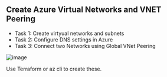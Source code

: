 
## Create Azure Virtual Networks and VNET Peering

 - Task 1: Create virtyual networks and subnets
 - Task 2: Configure DNS settings in Azure
 - Task 3: Connect two Networks using Global VNet Peering

![image](https://github.com/user-attachments/assets/4d280a1f-8900-40a9-8bd3-b7c87b828691)


Use Terraform or az cli to create these. 
